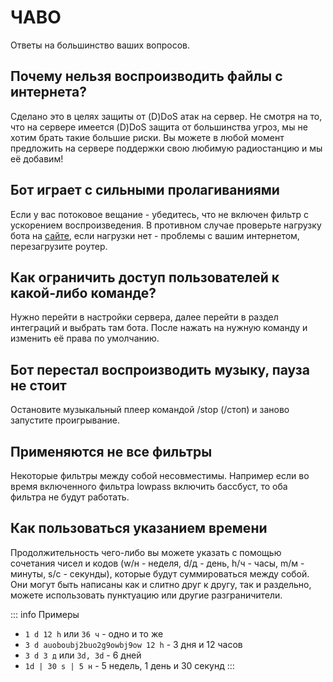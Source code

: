 # ЧАВО
Ответы на большинство ваших вопросов.

## Почему нельзя воспроизводить файлы с интернета?
Сделано это в целях защиты от (D)DoS атак на сервер. Не смотря на то, что на сервере имеется (D)DoS защита от большинства угроз, мы не хотим брать такие большие риски. Вы можете в любой момент предложить на сервере поддержки свою любимую радиостанцию и мы её добавим!

## Бот играет с сильными пролагиваниями
Если у вас потоковое вещание - убедитесь, что не включен фильтр с ускорением воспроизведения. В противном случае проверьте нагрузку бота на [сайте](https://hetrixtools.com/report/uptime/9f43ecfc801b9ff1fa92cd889844b9a0/), если нагрузки нет - проблемы с вашим интернетом, перезагрузите роутер.

## Как ограничить доступ пользователей к какой-либо команде?
Нужно перейти в настройки сервера, далее перейти в раздел интеграций и выбрать там бота. После нажать на нужную команду и изменить её права по умолчанию.

## Бот перестал воспроизводить музыку, пауза не стоит
Остановите музыкальный плеер командой /stop (/стоп) и заново запустите проигрывание.

## Применяются не все фильтры
Некоторые фильтры между собой несовместимы. Например если во время включенного фильтра lowpass включить бассбуст, то оба фильтра не будут работать.

## Как пользоваться указанием времени
Продолжительность чего-либо вы можете указать с помощью сочетания чисел и кодов (w/н - неделя, d/д - день, h/ч - часы, m/м - минуты, s/с - секунды), которые будут суммироваться между собой. Они могут быть написаны как и слитно друг к другу, так и раздельно, можете использовать пунктуацию или другие разграничители.

::: info Примеры
* `1 d 12 h` или `36 ч` - одно и то же
* `3 d auoboubj2buo2g9owbj9ow 12 h` - 3 дня и 12 часов
* `3 d 3 д` или `3d, 3d` - 6 дней
* `1d | 30 s | 5 н` - 5 недель, 1 день и 30 секунд
:::
